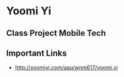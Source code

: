 # Yoomi Yi

## Class Project Mobile Tech

## Important Links

- http://yoomiyi.com/aau/wnm617/yoomi.yi


